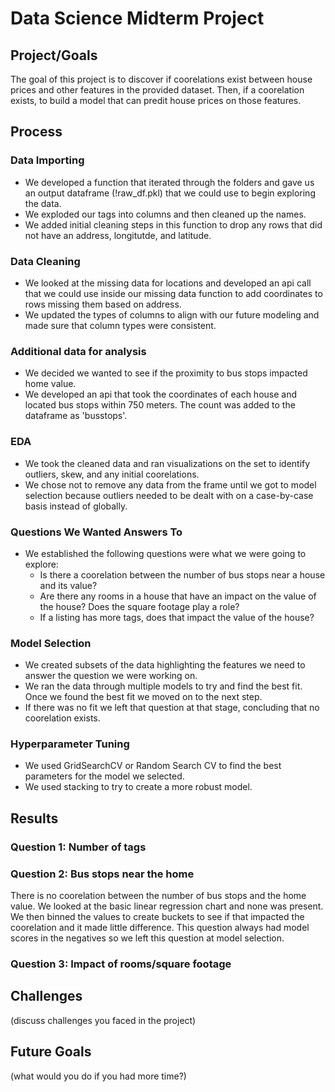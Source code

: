 # Data Science Midterm Project

## Project/Goals
The goal of this project is to discover if coorelations exist between house prices and other features in the provided dataset. Then, if a coorelation exists, to build a model that can predit house prices on those features.  
## Process
### Data Importing
- We developed a function that iterated through the folders and gave us an output dataframe (!raw_df.pkl) that we could use to begin exploring the data.
- We exploded our tags into columns and then cleaned up the names. 
- We added initial cleaning steps in this function to drop any rows that did not have an address, longitutde, and latitude. 
### Data Cleaning
- We looked at the missing data for locations and developed an api call that we could use inside our missing data function to add coordinates to rows missing them based on address. 
- We updated the types of columns to align with our future modeling and made sure that column types were consistent.
### Additional data for analysis
- We decided we wanted to see if the proximity to bus stops impacted home value. 
- We developed an api that took the coordinates of each house and located bus stops within 750 meters. The count was added to the dataframe as 'busstops'.
### EDA
- We took the cleaned data and ran visualizations on the set to identify outliers, skew, and any initial coorelations. 
- We chose not to remove any data from the frame until we got to model selection because outliers needed to be dealt with on a case-by-case basis instead of globally. 
### Questions We Wanted Answers To
- We established the following questions were what we were going to explore:
    - Is there a coorelation between the number of bus stops near a house and its value? 
    - Are there any rooms in a house that have an impact on the value of the house? Does the square footage play a role? 
    - If a listing has more tags, does that impact the value of the house? 
### Model Selection
- We created subsets of the data highlighting the features we need to answer the question we were working on. 
- We ran the data through multiple models to try and find the best fit. Once we found the best fit we moved on to the next step. 
- If there was no fit we left that question at that stage, concluding that no coorelation exists. 
### Hyperparameter Tuning
- We used GridSearchCV or Random Search CV to find the best parameters for the model we selected. 
- We used stacking to try to create a more robust model. 

## Results
### Question 1: Number of tags

### Question 2: Bus stops near the home
There is no coorelation between the number of bus stops and the home value. We looked at the basic linear regression chart and none was present. We then binned the values to create buckets to see if that impacted the coorelation and it made little difference. This question always had model scores in the negatives so we left this question at model selection. 

### Question 3: Impact of rooms/square footage

## Challenges 
(discuss challenges you faced in the project)

## Future Goals
(what would you do if you had more time?)
